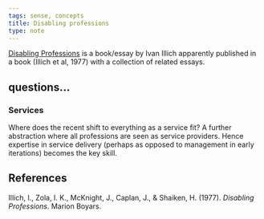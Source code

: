 ```yaml
---
tags: sense, concepts
title: Disabling professions
type: note
---
```

[Disabling Professions](https://archive.org/details/disablingprofess0000unse) is a book/essay by Ivan Illich apparently published in a book (Illich et al, 1977) with a collection of related essays.


## questions...

### Services

Where does the recent shift to everything as a service fit? A further abstraction where all professions are seen as service providers. Hence expertise in service delivery (perhaps as opposed to management in early iterations) becomes the key skill.

## References

Illich, I., Zola, I. K., McKnight, J., Caplan, J., & Shaiken, H. (1977). *Disabling Professions*. Marion Boyars.